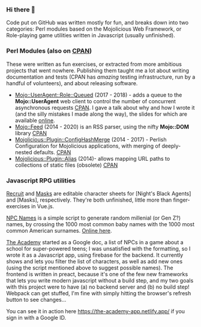 ### Hi there 👋

Code put on GitHub was written mostly for fun, and breaks down into two categories:
Perl modules based on the Mojolicious Web Framework,
or Role-playing game utilities written in Javascript (usually unfinished).

### Perl Modules (also on [CPAN](https://metacpan.org/author/DOTAN))

These were written as fun exercises, or extracted from more ambitious projects that went nowhere.
Publishing them taught me a lot about writing documentation and tests (CPAN has _amazing_ testing infrastructure,
run by a handful of volunteers), and about releasing software.

- [Mojo::UserAgent::Role::Queued](https://github.com/dotandimet/Mojo-UserAgent-Role-Queued) (2017 - 2018) - adds a queue to the **Mojo::UserAgent** web client to control the number of concurrent asynchronous requests [CPAN](https://metacpan.org/release/Mojo-UserAgent-Role-Queued). I gave a talk about why and how I wrote it (and the silly mistakes I made along the way), the slides for which are available [online](https://mojo-ua-role-queued.netlify.app/).
- [Mojo::Feed](https://github.com/dotandimet/Mojo-Feed) (2014 - 2020) is an RSS parser, using the nifty **Mojo::DOM** library [CPAN](https://metacpan.org/pod/Mojo%3A%3AFeed)
- [Mojolicious::Plugin::ConfigHashMerge](https://github.com/dotandimet/Mojolicious-Plugin-ConfigHashMerge) (2014 - 2017) - Perlish Configuration for Mojolicious applications, with merging of deeply-nested defaults. [CPAN](https://metacpan.org/release/Mojolicious-Plugin-ConfigHashMerge)
- [Mojolicious::Plugin::Alias](https://github.com/dotandimet/mojolicious-plugin-alias) (2014)- allows mapping URL paths to collections of static files (obsolete) [CPAN](https://metacpan.org/release/Mojolicious-Plugin-Alias)

### Javascript RPG utilities

[Recruit](https://github.com/dotandimet/recruit) and [Masks](https://github.com/dotandimet/masks) are editable character sheets for [Night's Black Agents] and [Masks], respectively. They're both unfinished, little more than finger-exercises in Vue.js.

[NPC Names](https://github.com/dotandimet/npc_names/) is a simple script to generate random millenial (or Gen Z?) names, by crossing the 1000 most common baby names with the 1000 most common American surnames. [Online here](https://dotandimet.github.io/npc_names/).

[The Academy](https://github.com/dotandimet/The-Academy) started as a Google doc, a list of NPCs in a game about a school for super-powered teens; I was unsatisfied with
the formatting, so I wrote it as a Javascript app, using firebase for the backend. It currently shows and lets you filter the list of characters, as well as add new ones
(using the script mentioned above to suggest possible names). The frontend is written in preact, because it's one of the few new frameworks that lets you write
modern javascript without a build step, and my two goals with this project were to have (a) no backend server and (b) no build step! Webpack can get stuffed, I'm fine with
simply hitting the browser's refresh button to see changes...

You can see it in action here https://the-academy-app.netlify.app/ if you sign in with a Google ID.

<!--
### The Rabbit and the Chocolate Carrot Cake

(2011 - 2014) Developed and released an iOS application (in Hebrew and
English, for Iphone 4 and the early ipad) around an animated film made
by my brother, who provided all Graphics and Sound.

**dotandimet/dotandimet** is a ✨ _special_ ✨ repository because its `README.md` (this file) appears on your GitHub profile.

Here are some ideas to get you started:

- 🔭 I’m currently working on ...
- 🌱 I’m currently learning ...
- 👯 I’m looking to collaborate on ...
- 🤔 I’m looking for help with ...
- 💬 Ask me about ...
- 📫 How to reach me: ...
- 😄 Pronouns: ...
- ⚡ Fun fact: ...
-->
